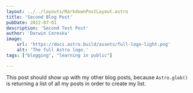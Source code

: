 ```yaml
---
layout: ../../layouts/MarkdownPostLayout.astro
title: 'Second Blog Post'
pubDate: 2022-07-01
description: 'Second Test Post'
author: 'Darwin Cereska'
image:
    url: 'https://docs.astro.build/assets/full-logo-light.png'
    alt: 'The full Astro logo.'
tags: ["blogging", "learning in public"]

---
```

This post should show up with my other blog posts, because `Astro.glob()` is returning a list of all my posts in order to create my list.